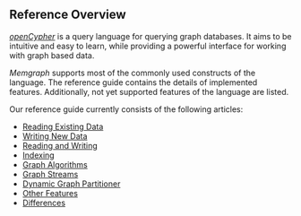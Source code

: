 ## Reference Overview

[*openCypher*](http://www.opencypher.org/) is a query language for querying
graph databases. It aims to be intuitive and easy to learn, while
providing a powerful interface for working with graph based data.

*Memgraph* supports most of the commonly used constructs of the language. The
reference guide contains the details of implemented features. Additionally,
not yet supported features of the language are listed.

Our reference guide currently consists of the following articles:

  * [Reading Existing Data](reading-existing-data.md)
  * [Writing New Data](writing-new-data.md)
  * [Reading and Writing](reading-and-writing.md)
  * [Indexing](indexing.md)
  * [Graph Algorithms](graph-algorithms.md)
  * [Graph Streams](graph-streams.md)
  * [Dynamic Graph Partitioner](dynamic-graph-partitioner.md)
  * [Other Features](other-features.md)
  * [Differences](differences.md)
